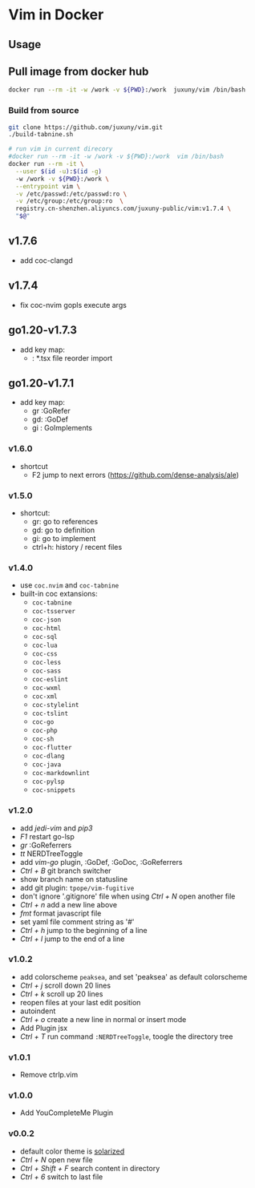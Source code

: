 # Vim in Docker

## Usage

## Pull image from docker hub

```bash
docker run --rm -it -w /work -v ${PWD}:/work  juxuny/vim /bin/bash
```

### Build from source

```bash
git clone https://github.com/juxuny/vim.git
./build-tabnine.sh

# run vim in current direcory
#docker run --rm -it -w /work -v ${PWD}:/work  vim /bin/bash
docker run --rm -it \
  --user $(id -u):$(id -g)
  -w /work -v ${PWD}:/work \
  --entrypoint vim \
  -v /etc/passwd:/etc/passwd:ro \
  -v /etc/group:/etc/group:ro  \
  registry.cn-shenzhen.aliyuncs.com/juxuny-public/vim:v1.7.4 \
  "$@"
```

## v1.7.6

* add coc-clangd

## v1.7.4

* fix coc-nvim gopls execute args

## go1.20-v1.7.3

* add key map:
  * <F5>: *.tsx file reorder import

## go1.20-v1.7.1

* add key map:
  * gr :GoRefer
  * gd: :GoDef
  * gi : GoImplements

### v1.6.0

* shortcut 
  * F2 jump to next errors (https://github.com/dense-analysis/ale)

### v1.5.0 

* shortcut: 
  * gr: go to references
  * gd: go to definition
  * gi: go to implement
  * ctrl+h: history / recent files  


### v1.4.0

* use `coc.nvim` and `coc-tabnine`
* built-in coc extansions:
  * `coc-tabnine`
  * `coc-tsserver`
  * `coc-json`
  * `coc-html`
  * `coc-sql`
  * `coc-lua`
  * `coc-css`
  * `coc-less`
  * `coc-sass`
  * `coc-eslint`
  * `coc-wxml`
  * `coc-xml`
  * `coc-stylelint`
  * `coc-tslint`
  * `coc-go`
  * `coc-php`
  * `coc-sh`
  * `coc-flutter`
  * `coc-dlang`
  * `coc-java`
  * `coc-markdownlint`
  * `coc-pylsp`
  * `coc-snippets`

### v1.2.0

* add *jedi-vim* and *pip3*
* *F1* restart go-lsp
* *gr* :GoReferrers
* *tt* NERDTreeToggle
* add *vim-go* plugin, :GoDef, :GoDoc, :GoReferrers
* *Ctrl + B* git branch switcher
* show branch name on statusline
* add git plugin: `tpope/vim-fugitive`
* don't ignore '.gitignore' file when using *Ctrl + N* open another file
* *Ctrl + n* add a new line above
* *fmt* format javascript file
* set yaml file comment string as '#'
* *Ctrl + h* jump to the beginning of a line
* *Ctrl + l* jump to the end of a line

### v1.0.2

* add colorscheme `peaksea`, and set 'peaksea' as default colorscheme
* *Ctrl + j* scroll down 20 lines
* *Ctrl + k* scroll up 20 lines
* reopen files at your last edit position
* autoindent
* *Ctrl + o* create a new line in normal or insert mode
* Add Plugin jsx
* *Ctrl + T* run command `:NERDTreeToggle`, toogle the directory tree

### v1.0.1

* Remove ctrlp.vim

### v1.0.0

* Add YouCompleteMe Plugin

### v0.0.2

* default color theme is [solarized](https://github.com/altercation/vim-colors-solarized.git)
* *Ctrl + N* open new file
* *Ctrl + Shift + F* search content in directory
* *Ctrl + 6* switch to last file


